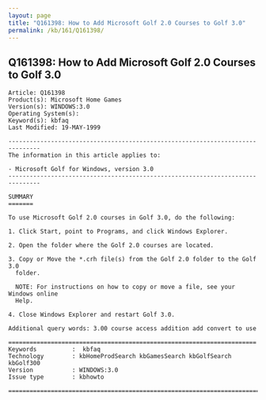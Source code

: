 ```yaml
---
layout: page
title: "Q161398: How to Add Microsoft Golf 2.0 Courses to Golf 3.0"
permalink: /kb/161/Q161398/
---
```


## Q161398: How to Add Microsoft Golf 2.0 Courses to Golf 3.0

	Article: Q161398
	Product(s): Microsoft Home Games
	Version(s): WINDOWS:3.0
	Operating System(s): 
	Keyword(s): kbfaq
	Last Modified: 19-MAY-1999
	
	-------------------------------------------------------------------------------
	The information in this article applies to:
	
	- Microsoft Golf for Windows, version 3.0 
	-------------------------------------------------------------------------------
	
	SUMMARY
	=======
	
	To use Microsoft Golf 2.0 courses in Golf 3.0, do the following:
	
	1. Click Start, point to Programs, and click Windows Explorer.
	
	2. Open the folder where the Golf 2.0 courses are located.
	
	3. Copy or Move the *.crh file(s) from the Golf 2.0 folder to the Golf 3.0
	  folder.
	
	  NOTE: For instructions on how to copy or move a file, see your Windows online
	  Help.
	
	4. Close Windows Explorer and restart Golf 3.0.
	
	Additional query words: 3.00 course access addition add convert to use
	
	======================================================================
	Keywords          :  kbfaq
	Technology        : kbHomeProdSearch kbGamesSearch kbGolfSearch kbGolf300
	Version           : WINDOWS:3.0
	Issue type        : kbhowto
	
	=============================================================================
	
